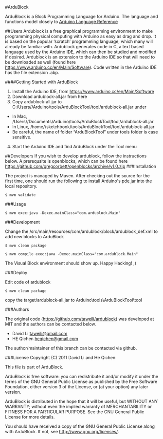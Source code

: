#ArduBlock


ArduBlock is a Block Programming Language for Arduino. The language and functions model closely to [Arduino Language Reference](http://arduino.cc/en/Reference/HomePage)

##Users
Ardublock is a free graphical programming environment to make programming physical computing with Arduino as easy as drag and drop. It is based on the popular ‘scratch’ programming language, which many will already be familiar with.  Ardublock generates code in C, a text based language used by the Arduino IDE, which can then be studied and modified if desired. Ardublock is an extension to the Arduino IDE so that will need to be downloaded as well (found here https://www.arduino.cc/en/Main/Software).  Code written in the Arduino IDE has the file extension .abp.

####Getting Started with ArduBlock
1. Install the Arduino IDE, from https://www.arduino.cc/en/Main/Software
2. Download ardublock-all.jar from here
3. Copy ardublock-all.jar to C:/Users/<username>/Arduino/tools/ArduBlockTool/tool/ardublock-all.jar under 
- In Mac, /Users/<username>/Documents/Arduino/tools/ArduBlockTool/tool/ardublock-all.jar
- In Linux, /home/<username>/sketchbook/tools/ArduBlockTool/tool/ardublock-all.jar
- Be careful, the name of folder “ArduBlockTool” under tools folder is case sensitive.
4. Start the Arduino IDE and find ArduBlock under the Tool menu

##Developers
If you wish to develop ardublock, follow the instructions below. A prerequsite is openblocks, which can be found here https://github.com/gregcorbett/openblocks/archive/v1.0.zip
###Installation

The project is managed by Maven. After checking out the source for the first time, one should run the following to install Arduino's pde.jar into the local repository. 

	$ mvn validate

###Usage

	$ mvn exec:java -Dexec.mainClass="com.ardublock.Main"

###Development

Change the /src/main/resources/com/ardublock/block/ardublock_def.xml to add new blocks to ArduBlock

	$ mvn clean package

	$ mvn compile exec:java -Dexec.mainClass="com.ardublock.Main"

The Visual Block environment should show up. Happy Hacking! ;) 

###Deploy

Edit code of ardublock

	$ mvn clean package

copy the target/ardublock-all.jar to Arduino\tools\ArduBlockTool\tool

###Authors

The original code (https://github.com/taweili/ardublock) was developed at MIT and the authors can be contacted below.

* David Li taweili@gmail.com
* HE Qichen heqichen@gmail.com

The author/maintainer of this branch can be contacted via github.

###License
Copyright (C) 2011 David Li and He Qichen

This file is part of ArduBlock.

ArduBlock is free software: you can redistribute it and/or modify
it under the terms of the GNU General Public License as published by
the Free Software Foundation, either version 3 of the License, or
(at your option) any later version.

ArduBlock is distributed in the hope that it will be useful,
but WITHOUT ANY WARRANTY; without even the implied warranty of
MERCHANTABILITY or FITNESS FOR A PARTICULAR PURPOSE.  See the
GNU General Public License for more details.

You should have received a copy of the GNU General Public License
along with ArduBlock.  If not, see <http://www.gnu.org/licenses/>.
